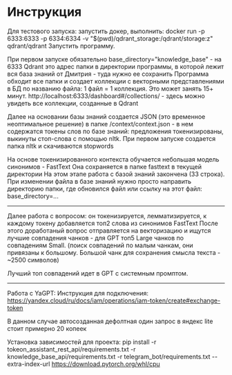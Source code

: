 # Инструкция

Для тестового запуска: запустить докер, выполнить:
docker run -p 6333:6333 -p 6334:6334     -v "$(pwd)/qdrant_storage:/qdrant/storage:z"     qdrant/qdrant
Запустить программу.

При первом запуске обязательно base_directory="knowledge_base" - на 6333 Qdrant
это адрес папки в директории программы, в которой лежит вся база знаний от Дмитрия - туда нужно ее сохранить
Программа обходит все папки и создает коллекции с векторными представлениями в БД по названию файла: 1 файл = 1 коллекция.
Это может занять 15+ минут.
http://localhost:6333/dashboard#/collections/ - здесь можно увидеть все коллекции, созданные в Qdrant

Далее на основании базы знаний создается JSON (это временное неоптимальное решение) в папке 
/context/context.json - в нем содержатся токены слов по базе знаний:
предложения токенизированы, выкинуты стоп-слова с помощью nltk.
При первом запуске создается папка nltk и скачиваются stopwords

На основе токенизированного контекста обучается небольшая модель синонимов - FastText
Она сохраняется в папке fasttext в текущей директории
На этом этапе работа с базой знаний закончена (33 строка).
При изменении файла в базе знаний нужно просто направить директорию папки, где обновился файл или ссылку на этот файл: base_directory=...
____________________________________________________________

Далее работа с вопросом: он токенизируется, лемматизируется, к каждому токену добавляется топ2 слова из синонимов FastText
После этого доработаный вопрос отправляется на векторизацию и ищутся лучшие совпадения чанков - для GPT топ5 Large чанков по совпадениям Small.
(поиск совпадений по малым чанкам, они привязаны к большому. Большой чанк для сохранения смысла текста -~2500 символов)

Лучший топ совпадений идет в GPT c системным промптом.
____________________________________________________________
Работа с YaGPT:
Инструкция для подключения: https://yandex.cloud/ru/docs/iam/operations/iam-token/create#exchange-token

В данном случае автосозданная дефолтная
один запрос в яндекс lite стоит примерно 20 копеек

Установка зависимостей для проекта:
pip install -r tokeon_assistant_rest_api/requirements.txt -r knowledge_base_api/requirements.txt -r telegram_bot/requirements.txt  --extra-index-url https://download.pytorch.org/whl/cpu
